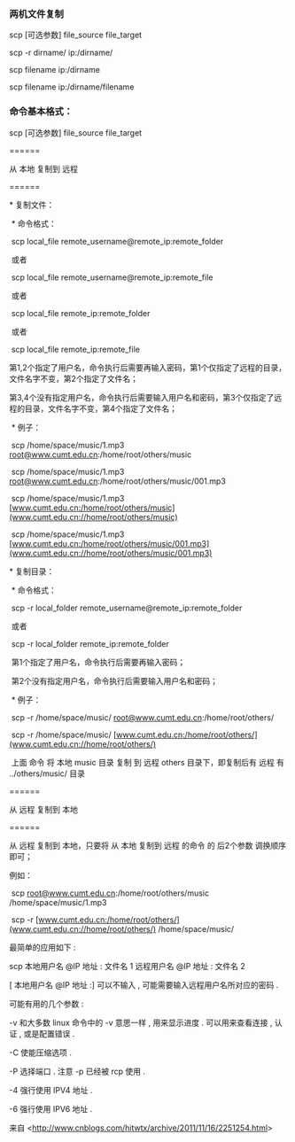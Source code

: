 ### 两机文件复制

scp [可选参数] file_source file_target 

scp -r dirname/    ip:/dirname/

scp  filename ip:/dirname

scp  filename ip:/dirname/filename 

### 命令基本格式： 

scp [可选参数] file_source file_target 

 

====== 

从 本地 复制到 远程 

====== 

\* 复制文件： 

​        \* 命令格式： 

​                scp local_file remote_username@remote_ip:remote_folder 

​                或者 

​                scp local_file remote_username@remote_ip:remote_file 

​                或者 

​                scp local_file remote_ip:remote_folder 

​                或者 

​                scp local_file remote_ip:remote_file 

 

​                第1,2个指定了用户名，命令执行后需要再输入密码，第1个仅指定了远程的目录，文件名字不变，第2个指定了文件名； 

​                第3,4个没有指定用户名，命令执行后需要输入用户名和密码，第3个仅指定了远程的目录，文件名字不变，第4个指定了文件名； 

​        \* 例子： 

​                scp /home/space/music/1.mp3 root@www.cumt.edu.cn:/home/root/others/music 

​                scp /home/space/music/1.mp3 root@www.cumt.edu.cn:/home/root/others/music/001.mp3 

​                scp /home/space/music/1.mp3 [www.cumt.edu.cn:/home/root/others/music](www.cumt.edu.cn://home/root/others/music) 

​                scp /home/space/music/1.mp3 [www.cumt.edu.cn:/home/root/others/music/001.mp3](www.cumt.edu.cn://home/root/others/music/001.mp3) 

 

\* 复制目录： 

​        \* 命令格式： 

​                scp -r local_folder remote_username@remote_ip:remote_folder 

​                或者 

​                scp -r local_folder remote_ip:remote_folder 

 

​                第1个指定了用户名，命令执行后需要再输入密码； 

​                第2个没有指定用户名，命令执行后需要输入用户名和密码； 

​        \* 例子： 

​                scp -r /home/space/music/ root@www.cumt.edu.cn:/home/root/others/ 

​                scp -r /home/space/music/ [www.cumt.edu.cn:/home/root/others/](www.cumt.edu.cn://home/root/others/) 

 

​                上面 命令 将 本地 music 目录 复制 到 远程 others 目录下，即复制后有 远程 有 ../others/music/ 目录 

 

 

====== 

从 远程 复制到 本地 

====== 

从 远程 复制到 本地，只要将 从 本地 复制到 远程 的命令 的 后2个参数 调换顺序 即可； 

 

例如： 

​        scp root@www.cumt.edu.cn:/home/root/others/music /home/space/music/1.mp3 

​        scp -r [www.cumt.edu.cn:/home/root/others/](www.cumt.edu.cn://home/root/others/) /home/space/music/

最简单的应用如下 : 

 

scp 本地用户名 @IP 地址 : 文件名 1 远程用户名 @IP 地址 : 文件名 2 

 

[ 本地用户名 @IP 地址 :] 可以不输入 , 可能需要输入远程用户名所对应的密码 . 

 

可能有用的几个参数 : 

 

-v 和大多数 linux 命令中的 -v 意思一样 , 用来显示进度 . 可以用来查看连接 , 认证 , 或是配置错误 . 

 

-C 使能压缩选项 . 

 

-P 选择端口 . 注意 -p 已经被 rcp 使用 . 

 

-4 强行使用 IPV4 地址 . 

 

-6 强行使用 IPV6 地址 .

 

来自 <<http://www.cnblogs.com/hitwtx/archive/2011/11/16/2251254.html>> 